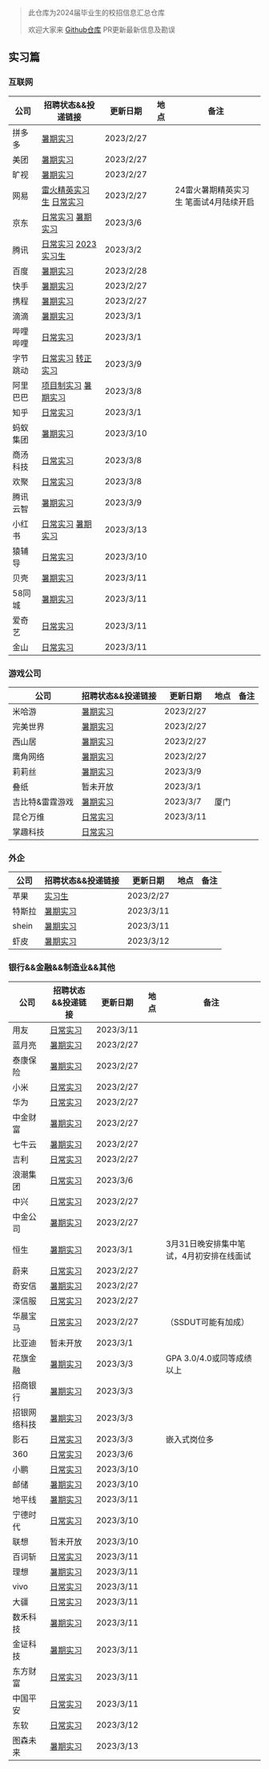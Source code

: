 > 此仓库为2024届毕业生的校招信息汇总仓库
>
> 欢迎大家来 [Github仓库](https://github.com/NAOSI-DLUT/Campus2024) PR更新最新信息及勘误

## 实习篇

### 互联网

| 公司     | 招聘状态&&投递链接                                                                                                                                                                                                         | 更新日期  | 地点 | 备注                                   |
| -------- | -------------------------------------------------------------------------------------------------------------------------------------------------------------------------------------------------------------------------- | --------- | ---- | -------------------------------------- |
| 拼多多   | [暑期实习](https://careers.pinduoduo.com/campus/intern)                                                                                                                                                                    | 2023/2/27 |      |                                        |
| 美团     | [暑期实习](https://zhaopin.meituan.com/web/campus)                                                                                                                                                                         | 2023/2/27 |      |                                        |
| 旷视     | [暑期实习](https://app.mokahr.com/campus-recruitment/megviihr/38642#/)                                                                                                                                                     | 2023/2/27 |      |                                        |
| 网易     | [雷火精英实习生](https://leihuo.163.com/campus/#/research?channel=EiCweVfK)  [日常实习](https://hr.163.com/job-list.html?workType=1)                                                                                       | 2023/2/27 |      | 24雷火暑期精英实习生 笔面试4月陆续开启 |
| 京东     | [日常实习](https://zhaopin.jd.com/web/job/trainee_job_info_list/5?time=1675865634536) [暑期实习](https://campus.jd.com/home#/jobs?selProjects=38)                                                                          | 2023/3/6  |      |                                        |
| 腾讯     | [日常实习](https://join.qq.com/post.html?pid=2&amp;query=2_75%2C2_76%2C2_77%2C2_84%2C2_93%2C2_231%2Cp_2&time=1675865633560&query=p_2) [2023实习生](https://join.qq.com/post.html?query=2_75,2_76,2_77,2_84,2_93,2_231,p_2) | 2023/3/2  |      |                                        |
| 百度     | [暑期实习](https://talent.baidu.com/jobs/list?time=1675865632521)                                                                                                                                                          | 2023/2/28 |      |                                        |
| 快手     | [暑期实习](https://zhaopin.kuaishou.cn/recruit/e/?time=1675865631504#/official/trainee/?workLocationCode=domestic&name=%E6%9A%91%E6%9C%9F%E5%AE%9E%E4%B9%A0)                                                               | 2023/2/27 |      |                                        |
| 携程     | [暑期实习](https://campus.ctrip.com/campus-recruitment/trip/37757/#/page/%E6%A0%A1%E6%8B%9B%E9%A1%B9%E7%9B%AE)                                                                                                             | 2023/2/27 |      |                                        |
| 滴滴     | [暑期实习](https://app.mokahr.com/apply/didiglobal/6222#/)                                                                                                                                                                 | 2023/3/1  |      |                                        |
| 哔哩哔哩 | [日常实习](https://jobs.bilibili.com/campus/positions?type=0)                                                                                                                                                              | 2023/3/1  |      |                                        |
| 字节跳动 | [日常实习](https://jobs.bytedance.com/campus/position?keywords=&category=&location=&type=3&job_hot_flag=) [转正实习](https://jobs.bytedance.com/campus/position?keywords=&category=&location=&type=3&job_hot_flag=)        | 2023/3/9  |      |                                        |
| 阿里巴巴 | [项目制实习](https://talent.alibaba.com/campus/position-list?campusType=talentPlan&lang=zh) [暑期实习](https://talent.alibaba.com/campus/position-list?campusType=internship&lang=zh)                                      | 2023/3/8  |      |                                        |
| 知乎     | [日常实习](https://app.mokahr.com/campus_apply/zhihu/68321#/jobs?zhineng=108486)                                                                                                                                           | 2023/3/1  |      |                                        |
| 蚂蚁集团 | [暑期实习](https://talent.antgroup.com/campus?chInfo=ch_mp)                                                                                                                                                                | 2023/3/10 |      |                                        |
| 商汤科技 | [日常实习](https://www.sensetime.com/cn/join-us)                                                                                                                                                                           | 2023/3/8  |      |                                        |
| 欢聚     | [日常实习](https://app.mokahr.com/apply/hjsd/48#/jobs?_k=i3ov2o&zhineng=5982&page=1&commitment=%E5%AE%9E%E4%B9%A0)                                                                                                         | 2023/3/8  |      |                                        |
| 腾讯云智 | [暑期实习](https://app-tc.mokahr.com/campus-recruitment/csig/20001)                                                                                                                                                        | 2023/3/9  |      |                                        |
| 小红书   | [日常实习](https://job.xiaohongshu.com/intern)  [暑期实习](https://job.xiaohongshu.com/m/campus/?10)                                                                                                                                                                           | 2023/3/13 |      |                                        |
| 猿辅导   | [日常实习](https://hr.yuanfudao.com/campus-recruitment/fenbi/47742/#/jobs?zhineng=115462)                                                                                                                                  | 2023/3/10 |      |                                        |
| 贝壳     | [暑期实习](http://campus.ke.com/adcrecru3.aspx)                                                                                                                                                                            | 2023/3/11 |      |                                        |
| 58同城   | [暑期实习](https://campus.58.com/xzzw?k=&c=&p=1^-1,3^-1&d=&PageIndex=1&class=2&z=1#zw)                                                                                                                                     | 2023/3/11 |      |                                        |
| 爱奇艺   | [日常实习](https://careers.iqiyi.com/apply/iqiyi/39117#/)                                                                                                                                                                  | 2023/3/11 |      |                                        |
| 金山     | [日常实习](https://join.wps.cn/campus-recruitment/wps/41436#/page/%E5%AE%9E%E4%B9%A0%E7%94%9F%E6%8B%9B%E8%81%98)                                                                                                           | 2023/3/11 |      |                                        |



### 游戏公司

| 公司            | 招聘状态&&投递链接                                                                                                                                                        | 更新日期  | 地点 | 备注 |
| --------------- | ------------------------------------------------------------------------------------------------------------------------------------------------------------------------- | --------- | ---- | ---- |
| 米哈游          | [暑期实习](https://campus.mihoyo.com/#/campus/position)                                                                                                                   | 2023/2/27 |      |      |
| 完美世界        | [暑期实习](https://jobs.games.wanmei.com/school.html)                                                                                                                     | 2023/2/27 |      |      |
| 西山居          | [暑期实习](https://app.mokahr.com/campus-recruitment/xishanju/37430#/)                                                                                                    | 2023/2/27 |      |      |
| 鹰角网络        | [暑期实习](https://jobs.hypergryph.com/campus_apply/hypergryph/26326#/)                                                                                                   | 2023/2/27 |      |      |
| 莉莉丝          | [暑期实习](https://lilithgames.jobs.feishu.cn/intern/?keywords=&category=&location=&project=7208018545695000892&type=&job_hot_flag=&current=1&limit=10&functionCategory=) | 2023/3/9  |      |      |
| 叠纸            | 暂未开放                                                                                                                                                                  | 2023/3/1  |      |      |
| 吉比特&雷霆游戏 | [暑期实习](https://hr.g-bits.com/web/index.html#/post-web/post-list/)                                                                                                     | 2023/3/7  | 厦门 |      |
| 昆仑万维        | [日常实习](https://app.mokahr.com/campus-recruitment/klww/67963#/jobs?commitment=%E5%AE%9E%E4%B9%A0&page=1&anchorName=jobsList)                                           | 2023/3/11 |      |      |
| 掌趣科技        | [日常实习](https://app.mokahr.com/campus-recruitment/ourpalm/43628#/jobs?zhineng=85096)                                                                                   |           |      |      |

### 外企

| 公司   | 招聘状态&&投递链接                                                                                                                                                                          | 更新日期  | 地点 | 备注 |
| ------ | ------------------------------------------------------------------------------------------------------------------------------------------------------------------------------------------- | --------- | ---- | ---- |
| 苹果   | [实习生](https://jobs.apple.com/zh-cn/search?location=china-CHNC&team=internships-STDNT-INTRN+corporate-STDNT-CORP&cid=social_all_china_wechat_china_students_opportunities&board_id=JB089) | 2023/2/27 |      |      |
| 特斯拉 | [暑期实习](https://app.mokahr.com/campus-recruitment/tesla/91939#/jobs?zhineng=51956&commitment%5B0%5D=%E5%AE%9E%E4%B9%A0&page=1&anchorName=jobsList)                                       | 2023/3/11 |      |      |
| shein  | [暑期实习](https://app.mokahr.com/campus_apply/shein/2932#/jobs)                                                                                                                            | 2023/3/11 |      |      |
| 虾皮   | [暑期实习](https://careers.shopee.cn/jobs?region_id=6)                                                                                                                                      | 2023/3/12 |      |      |

### 银行&&金融&&制造业&&其他

| 公司         | 招聘状态&&投递链接                                                                                                                                                                                                                                                                                                       | 更新日期  | 地点 | 备注                                     |
| ------------ | ------------------------------------------------------------------------------------------------------------------------------------------------------------------------------------------------------------------------------------------------------------------------------------------------------------------------ | --------- | ---- | ---------------------------------------- |
| 用友         | [日常实习](https://www.hotjob.cn/wt/yonyou/web/index?brandCode=1#/position/eyJpZCI6IjAiLCJyZWNydWl0VHlwZSI6IjEyIiwic3VibWVudXMiOltdLCJ0aXRsZSI6IuWunuS5oOeUn+aLm+iBmCIsInRpdGxlRU4iOiJJbnRlcm5zIiwidHlwZSI6IkIiLCJ1cmwiOiIvd3QveW9ueW91L3dlYi9pbmRleC9pbnRlcm5zP2JyYW5kQ29kZT0xIiwiaW5kZXgiOjMsImVudHJhbmNlVHlwZSI6MX0=) | 2023/3/11 |      |                                          |
| 蓝月亮       | [暑期实习](http://talent.bluemoon.com.cn/talent/recruit/#/bluemoon/campus/internStudent)                                                                                                                                                                                                                                 | 2023/2/27 |      |                                          |
| 泰康保险     | [暑期实习](http://jobtaikang.zhiye.com/internlist?k=&c=-1&subcity=&subcitys=&p=1^-1,3^-1&day=-1&sort=1&PageIndex=1&class=1#this)                                                                                                                                                                                         | 2023/2/27 |      |                                          |
| 小米         | [日常实习](https://xiaomi.jobs.f.mioffice.cn/internship/?spread=6AA3R7B)                                                                                                                                                                                                                                                 | 2023/2/27 |      |                                          |
| 华为         | [日常实习](https://career.huawei.com/reccampportal/portal5/campus-recruitment.html?jobTypes=0#jobList)                                                                                                                                                                                                                   | 2023/2/27 |      |                                          |
| 中金财富     | [暑期实习](https://cicc.m.zhiye.com/#/jobs?jc=2&search=true&ky=&c1=1_4&c=&code=&RewardJob=0&jobads=&shareid=&token=)                                                                                                                                                                                                     | 2023/2/27 |      |                                          |
| 七牛云       | [暑期实习](https://campus.qiniu.com/campus-recruitment/qiniuyun/73989#/)                                                                                                                                                                                                                                                 | 2023/2/27 |      |                                          |
| 吉利         | [日常实习](https://campus.geely.com/hcm-web/#/jobs/school?studentTypes=2)                                                                                                                                                                                                                                                | 2023/2/27 |      |                                          |
| 浪潮集团     | [日常实习](https://inspur.hcmcloud.cn/recruit#/portal_job_list?job_class=intern)                                                                                                                                                                                                                                         | 2023/3/6  |      |                                          |
| 中兴         | [日常实习](https://app.mokahr.com/campus-recruitment/zte/46903#/jobs?project=100010504&zhineng=72363&page=1)                                                                                                                                                                                                             | 2023/2/27 |      |                                          |
| 中金公司     | [暑期实习](https://cicc.zhiye.com/summer?k=&c=-1&p=3^-1,1^8&day=-1&PageIndex=1&pc=&class=2#zw)                                                                                                                                                                                                                           | 2023/2/27 |      |                                          |
| 恒生         | [暑期实习](https://campus.hundsun.com/intern/jobs)                                                                                                                                                                                                                                                                       | 2023/3/1  |      | 3月31日晚安排集中笔试，4月初安排在线面试 |
| 蔚来         | [日常实习](https://nio.jobs.feishu.cn/intern/position/)                                                                                                                                                                                                                                                                  | 2023/2/27 |      |                                          |
| 奇安信       | [暑期实习](https://campus.qianxin.com/campus/intern)                                                                                                                                                                                                                                                                     | 2023/2/27 |      |                                          |
| 深信服       | [日常实习](https://hr.sangfor.com/campucompon/schoolRecruitment/trainee)                                                                                                                                                                                                                                                 | 2023/2/27 |      |                                          |
| 华晨宝马     | [日常实习](http://www.bmw-brilliance.cn/cn/zh/career/future-talent-program/index.html)                                                                                                                                                                                                                                   | 2023/2/27 |      | （SSDUT可能有加成）                      |
| 比亚迪       | 暂未开放                                                                                                                                                                                                                                                                                                                 | 2023/3/1  |      |                                          |
| 花旗金融     | [暑期实习](http://2023.yingjiesheng.com/cstc/)                                                                                                                                                                                                                                                                           | 2023/3/3  |      | GPA 3.0/4.0或同等成绩以上                |
| 招商银行     | [暑期实习](https://social-recruit-front.paas.cmbchina.com/index.html#jobListSchool?id=DF94FD6D-26D3-4A19-9E69-577C4BA1DE82&fromType=school&qrgid=51108EB2-5BB6-446D-BAB2-D36CF8178086&back=1)                                                                                                                            | 2023/3/3  |      |                                          |
| 招银网络科技 | [暑期实习](https://cmbntjob-mobile.cmbchina.com/home)                                                                                                                                                                                                                                                                    | 2023/3/3  |      |                                          |
| 影石         | [日常实习](https://www.zhipin.com/gongsir/652af170b89181ee0HV72N20GA~~_100000.html?degree=203&experience=108&salary=401&ka=sel_exp_108)                                                                                                                                                                                  | 2023/3/3  |      | 嵌入式岗位多                             |
| 360          | [日常实习](https://360campus.zhiye.com/jobs)                                                                                                                                                                                                                                                                             | 2023/3/6  |      |                                          |
| 小鹏         | [日常实习](https://campus.xiaopeng.com/campus_apply/xiaopeng/22/#/jobs?zhineng=20607)                                                                                                                                                                                                                                    | 2023/3/10 |      |                                          |
| 邮储         | [暑期实习](https://psbckj2023.zhaopin.com/trainee.html)                                                                                                                                                                                                                                                                  | 2023/3/10 |      |                                          |
| 地平线       | [暑期实习](https://wecruit.hotjob.cn/SU62d914f10dcad43c775ec125/pb/school.html)                                                                                                                                                                                                                                          | 2023/3/11 |      |                                          |
| 宁德时代     | [日常实习](http://catl.zhaopin.com/job.html)                                                                                                                                                                                                                                                                             | 2023/3/10 |      |                                          |
| 联想         | 暂未开放                                                                                                                                                                                                                                                                                                                 | 2023/3/10 |      |                                          |
| 百词斩       | [日常实习](https://join.baicizhan.com/campus)                                                                                                                                                                                                                                                                            | 2023/3/11 |      |                                          |
| 理想         | [暑期实习](https://www.lixiang.com/employ/campus.html?fromJob=1)                                                                                                                                                                                                                                                         | 2023/3/11 |      |                                          |
| vivo         | [日常实习](https://hr.vivo.com/wt/vivo/web/templet1000/index/corpwebPosition1000vivo!gotoPostListForAjax?brandCode=1&useForm=0&recruitType=12&showComp=true)                                                                                                                                                             | 2023/3/11 |      |                                          |
| 大疆         | [日常实习](https://we.dji.com/zh-CN/campus/position?project=intern&from=sec_nav)                                                                                                                                                                                                                                         | 2023/3/11 |      |                                          |
| 数禾科技     | [暑期实习](https://shuhezhaopin.zhiye.com/intern)                                                                                                                                                                                                                                                                        | 2023/3/11 |      |                                          |
| 金证科技     | [暑期实习](https://szkingdom.zhiye.com/campus/jobs?1=%5B%7B%22id%22%3A%2251%22%2C%22label%22%3A%22%E5%BC%80%E5%8F%91%E7%B1%BB%22%7D%5D)                                                                                                                                                                                  | 2023/3/11 |      |                                          |
| 东方财富     | [日常实习](https://app.mokahr.com/campus-recruitment/eastmoney/57971#/)                                                                                                                                                                                                                                                  | 2023/3/11 |      |                                          |
| 中国平安     | [日常实习](https://campus.pingan.com/internStudent)                                                                                                                                                                                                                                                                      | 2023/3/11 |      |                                          |
| 东软     | [日常实习](https://neusoft-campus.zhiye.com/intern/jobs)                                                                                                                                                                   | 2023/3/12 |      |                                        |
| 图森未来     | [暑期实习](https://app.mokahr.com/campus_apply/tusenweilai/68335?recommendCode=DSjYxpxw#/jobs?commitment%5B0%5D=%E5%AE%9E%E4%B9%A0&page=1&anchorName=jobsList)                                                                                                                                                                   | 2023/3/13 |      |                                        |
